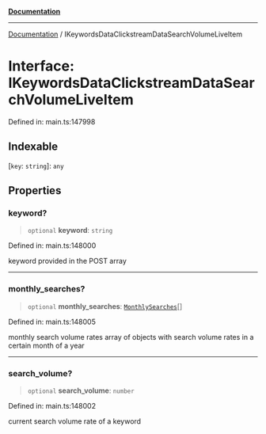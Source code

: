 [**Documentation**](../README.md)

***

[Documentation](../README.md) / IKeywordsDataClickstreamDataSearchVolumeLiveItem

# Interface: IKeywordsDataClickstreamDataSearchVolumeLiveItem

Defined in: main.ts:147998

## Indexable

\[`key`: `string`\]: `any`

## Properties

### keyword?

> `optional` **keyword**: `string`

Defined in: main.ts:148000

keyword provided in the POST array

***

### monthly\_searches?

> `optional` **monthly\_searches**: [`MonthlySearches`](../classes/MonthlySearches.md)[]

Defined in: main.ts:148005

monthly search volume rates
array of objects with search volume rates in a certain month of a year

***

### search\_volume?

> `optional` **search\_volume**: `number`

Defined in: main.ts:148002

current search volume rate of a keyword
